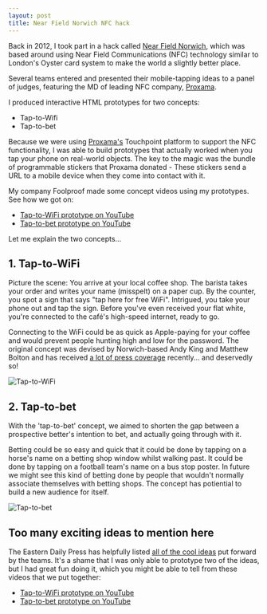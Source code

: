 ```yaml
---
layout: post
title: Near Field Norwich NFC hack
---
```


Back in 2012, I took part in a hack called [Near Field Norwich](http://hotsourcenorwich.co.uk/2012/02/near-field-norwich-registration-is-open/), which was based around using Near Field Communications (NFC) technology similar to London's Oyster card system to make the world a slightly better place.

Several teams entered and presented their mobile-tapping ideas to a panel of judges, featuring the MD of leading NFC company, [Proxama](http://www.proxama.com/).

I produced interactive HTML prototypes for two concepts:

* Tap-to-Wifi
* Tap-to-bet

Because we were using [Proxama's](http://www.proxama.com/) Touchpoint platform to support the NFC functionality, I was able to build prototypes that actually worked when you tap your phone on real-world objects. The key to the magic was the bundle of programmable stickers that Proxama donated - These stickers send a URL to a mobile device when they come into contact with it.

My company Foolproof made some concept videos using my prototypes. See how we got on:

* [Tap-to-WiFi prototype on YouTube](https://www.youtube.com/watch?v=EBt26Jb7HRw)
* [Tap-to-bet prototype on YouTube](https://www.youtube.com/watch?v=WTRNUu_-TP0)

Let me explain the two concepts...



## 1. Tap-to-WiFi
Picture the scene: You arrive at your local coffee shop. The barista takes your order and writes your name (misspelt) on a paper cup. By the counter, you spot a sign that says "tap here for free WiFi". Intrigued, you take your phone out and tap the sign. Before you've even received your flat white, you're connected to the café's high-speed internet, ready to go.

Connecting to the WiFi could be as quick as Apple-paying for your coffee and would prevent people hunting high and low for the password. The original concept was devised by Norwich-based Andy King and Matthew Bolton and has received [a lot of press coverage](https://www.facebook.com/VirginMoneyUK/posts/255284824578362) recently... and deservedly so!

![Tap-to-WiFi](/images/2016-02-14-nfc-hack_tap-to-wifi.jpg)



## 2. Tap-to-bet
With the 'tap-to-bet' concept, we aimed to shorten the gap between a prospective better's intention to bet, and actually going through with it.

Betting could be so easy and quick that it could be done by tapping on a horse's name on a betting shop window whilst walking past. It could be done by tapping on a football team's name on a bus stop poster. In future we might see this kind of betting done by people that wouldn't normally associate themselves with betting shops. The concept has potiential to build a new audience for itself.

![Tap-to-bet](/images/2016-02-14-nfc-hack_tap-to-bet.jpg)

## Too many exciting ideas to mention here
The Eastern Daily Press has helpfully listed [all of the cool ideas](http://www.edp24.co.uk/business/world_class_ideas_in_norwich_for_new_technology_1_1335029) put forward by the teams. It's a shame that I was only able to prototype two of the ideas, but I had great fun doing it, which you might be able to tell from these videos that we put together:

* [Tap-to-WiFi prototype on YouTube](https://www.youtube.com/watch?v=EBt26Jb7HRw)
* [Tap-to-bet prototype on YouTube](https://www.youtube.com/watch?v=WTRNUu_-TP0)